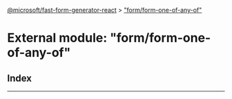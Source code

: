[@microsoft/fast-form-generator-react](../README.md) > ["form/form-one-of-any-of"](../modules/_form_form_one_of_any_of_.md)

# External module: "form/form-one-of-any-of"

## Index

---

